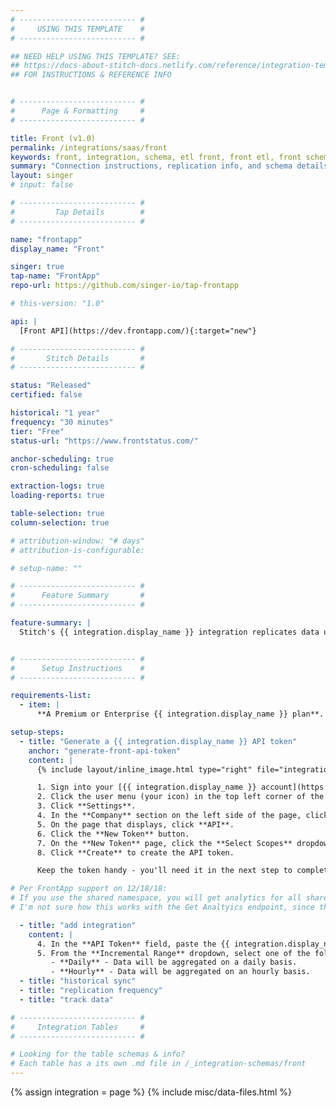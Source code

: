 ```yaml
---
# -------------------------- #
#     USING THIS TEMPLATE    #
# -------------------------- #

## NEED HELP USING THIS TEMPLATE? SEE:
## https://docs-about-stitch-docs.netlify.com/reference/integration-templates/saas/
## FOR INSTRUCTIONS & REFERENCE INFO


# -------------------------- #
#      Page & Formatting     #
# -------------------------- #

title: Front (v1.0)
permalink: /integrations/saas/front
keywords: front, integration, schema, etl front, front etl, front schema
summary: "Connection instructions, replication info, and schema details for Stitch's Front integration."
layout: singer
# input: false

# -------------------------- #
#         Tap Details        #
# -------------------------- #

name: "frontapp"
display_name: "Front"

singer: true 
tap-name: "FrontApp"
repo-url: https://github.com/singer-io/tap-frontapp

# this-version: "1.0"

api: |
  [Front API](https://dev.frontapp.com/){:target="new"}

# -------------------------- #
#       Stitch Details       #
# -------------------------- #

status: "Released"
certified: false 

historical: "1 year"
frequency: "30 minutes"
tier: "Free"
status-url: "https://www.frontstatus.com/"

anchor-scheduling: true
cron-scheduling: false

extraction-logs: true
loading-reports: true

table-selection: true
column-selection: true

# attribution-window: "# days"
# attribution-is-configurable: 

# setup-name: ""

# -------------------------- #
#      Feature Summary       #
# -------------------------- #

feature-summary: |
  Stitch's {{ integration.display_name }} integration replicates data using the {{ integration.api | flatify | strip }}. Refer to the [Schema](#schema) section for a list of objects available for replication.


# -------------------------- #
#      Setup Instructions    #
# -------------------------- #

requirements-list:
  - item: |
      **A Premium or Enterprise {{ integration.display_name }} plan**. These plans include API access, which is required to use Stitch's {{ integration.display_name }} integration. Refer to [{{ integration.display_name }}'s pricing page for more info](https://frontapp.com/pricing){:target="new"}.

setup-steps:
  - title: "Generate a {{ integration.display_name }} API token"
    anchor: "generate-front-api-token"
    content: |
      {% include layout/inline_image.html type="right" file="integrations/front-create-api-token.png" alt="The New API token page in Front" max-width="550px" %}

      1. Sign into your [{{ integration.display_name }} account](https://app.frontapp.com/){:target="new"}.
      2. Click the user menu (your icon) in the top left corner of the page.
      3. Click **Settings**.
      4. In the **Company** section on the left side of the page, click **Plugins & API**.
      5. On the page that displays, click **API**.
      6. Click the **New Token** button.
      7. On the **New Token** page, click the **Select Scopes** dropdown and select the type of resources you want to replicate data from.
      8. Click **Create** to create the API token.

      Keep the token handy - you'll need it in the next step to complete the setup.

# Per FrontApp support on 12/18/18:
# If you use the shared namespace, you will get analytics for all shared inboxes across all teams. If you use the private namespace, you will get analytics for private inboxes that users have marked accessible to the public API (is an individual user setting).
# I'm not sure how this works with the Get Analtyics endpoint, since this metric seems to be team-focused.

  - title: "add integration"
    content: |
      4. In the **API Token** field, paste the {{ integration.display_name }} API token you generated in [Step 1](#generate-front-api-token).
      5. From the **Incremental Range** dropdown, select one of the following options:
         - **Daily** - Data will be aggregated on a daily basis.
         - **Hourly** - Data will be aggregated on an hourly basis.
  - title: "historical sync"
  - title: "replication frequency"
  - title: "track data"

# -------------------------- #
#     Integration Tables     #
# -------------------------- #

# Looking for the table schemas & info?
# Each table has a its own .md file in /_integration-schemas/front
---
```

{% assign integration = page %}
{% include misc/data-files.html %}